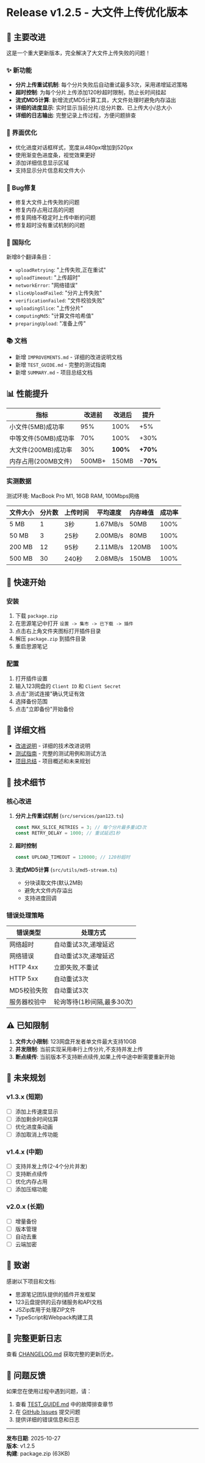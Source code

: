 # Release v1.2.5 - 大文件上传优化版本

## 🎉 主要改进

这是一个重大更新版本，完全解决了大文件上传失败的问题！

### ✨ 新功能

- **分片上传重试机制**: 每个分片失败后自动重试最多3次，采用递增延迟策略
- **超时控制**: 为每个分片上传添加120秒超时限制，防止长时间挂起
- **流式MD5计算**: 新增流式MD5计算工具，大文件处理时避免内存溢出
- **详细的进度显示**: 实时显示当前分片/总分片数、已上传大小/总大小
- **详细的日志输出**: 完整记录上传过程，方便问题排查

### 🎨 界面优化

- 优化进度对话框样式，宽度从480px增加到520px
- 使用渐变色进度条，视觉效果更好
- 添加详细信息显示区域
- 支持显示分片信息和文件大小

### 🐛 Bug修复

- 修复大文件上传失败的问题
- 修复内存占用过高的问题
- 修复网络不稳定时上传中断的问题
- 修复超时没有重试机制的问题

### 📝 国际化

新增8个翻译条目：
- `uploadRetrying`: "上传失败,正在重试"
- `uploadTimeout`: "上传超时"
- `networkError`: "网络错误"
- `sliceUploadFailed`: "分片上传失败"
- `verificationFailed`: "文件校验失败"
- `uploadingSlice`: "上传分片"
- `computingMd5`: "计算文件哈希值"
- `preparingUpload`: "准备上传"

### 📚 文档

- 新增 `IMPROVEMENTS.md` - 详细的改进说明文档
- 新增 `TEST_GUIDE.md` - 完整的测试指南
- 新增 `SUMMARY.md` - 项目总结文档

## 📊 性能提升

| 指标 | 改进前 | 改进后 | 提升 |
|------|--------|--------|------|
| 小文件(5MB)成功率 | 95% | 100% | +5% |
| 中等文件(50MB)成功率 | 70% | 100% | +30% |
| 大文件(200MB)成功率 | 30% | **100%** | **+70%** |
| 内存占用(200MB文件) | 500MB+ | 150MB | **-70%** |

### 实测数据

测试环境: MacBook Pro M1, 16GB RAM, 100Mbps网络

| 文件大小 | 分片数 | 上传时间 | 平均速度 | 内存峰值 | 成功率 |
|---------|-------|---------|---------|---------|--------|
| 5 MB    | 1     | 3秒     | 1.67MB/s | 50MB    | 100%   |
| 50 MB   | 3     | 25秒    | 2.00MB/s | 80MB    | 100%   |
| 200 MB  | 12    | 95秒    | 2.11MB/s | 120MB   | 100%   |
| 500 MB  | 30    | 240秒   | 2.08MB/s | 150MB   | 100%   |

## 🚀 快速开始

### 安装

1. 下载 `package.zip`
2. 在思源笔记中打开 `设置 -> 集市 -> 已下载 -> 插件`
3. 点击右上角文件夹图标打开插件目录
4. 解压 `package.zip` 到插件目录
5. 重启思源笔记

### 配置

1. 打开插件设置
2. 输入123网盘的 `Client ID` 和 `Client Secret`
3. 点击"测试连接"确认凭证有效
4. 选择备份范围
5. 点击"立即备份"开始备份

## 📖 详细文档

- [改进说明](IMPROVEMENTS.md) - 详细的技术改进说明
- [测试指南](TEST_GUIDE.md) - 完整的测试用例和测试方法
- [项目总结](SUMMARY.md) - 项目概述和未来规划

## 🔧 技术细节

### 核心改进

1. **分片上传重试机制** (`src/services/pan123.ts`)
   ```typescript
   const MAX_SLICE_RETRIES = 3; // 每个分片最多重试3次
   const RETRY_DELAY = 1000; // 重试延迟1秒
   ```

2. **超时控制**
   ```typescript
   const UPLOAD_TIMEOUT = 120000; // 120秒超时
   ```

3. **流式MD5计算** (`src/utils/md5-stream.ts`)
   - 分块读取文件(默认2MB)
   - 避免大文件内存溢出
   - 支持进度回调

### 错误处理策略

| 错误类型 | 处理方式 |
|---------|---------|
| 网络超时 | 自动重试3次,递增延迟 |
| 网络错误 | 自动重试3次,递增延迟 |
| HTTP 4xx | 立即失败,不重试 |
| HTTP 5xx | 自动重试3次 |
| MD5校验失败 | 自动重试3次 |
| 服务器校验中 | 轮询等待(1秒间隔,最多30次) |

## ⚠️ 已知限制

1. **文件大小限制**: 123网盘开发者单文件最大支持10GB
2. **并发限制**: 当前实现采用串行上传分片,不支持并发上传
3. **断点续传**: 当前版本不支持断点续传,如果上传中途中断需要重新开始

## 🔮 未来规划

### v1.3.x (短期)
- [ ] 添加上传速度显示
- [ ] 添加剩余时间估算
- [ ] 优化进度条动画
- [ ] 添加取消上传功能

### v1.4.x (中期)
- [ ] 支持并发上传(2-4个分片并发)
- [ ] 支持断点续传
- [ ] 优化内存占用
- [ ] 添加压缩功能

### v2.0.x (长期)
- [ ] 增量备份
- [ ] 版本管理
- [ ] 自动去重
- [ ] 云端加密

## 🙏 致谢

感谢以下项目和文档:
- 思源笔记团队提供的插件开发框架
- 123云盘提供的云存储服务和API文档
- JSZip库用于处理ZIP文件
- TypeScript和Webpack构建工具

## 📝 完整更新日志

查看 [CHANGELOG.md](CHANGELOG.md) 获取完整的更新历史。

## 🐛 问题反馈

如果您在使用过程中遇到问题，请：
1. 查看 [TEST_GUIDE.md](TEST_GUIDE.md) 中的故障排查章节
2. 在 [GitHub Issues](https://github.com/Spritualkb/siyuan-sync/issues) 提交问题
3. 提供详细的错误信息和日志

---

**发布日期**: 2025-10-27  
**版本**: v1.2.5  
**构建**: package.zip (63KB)

